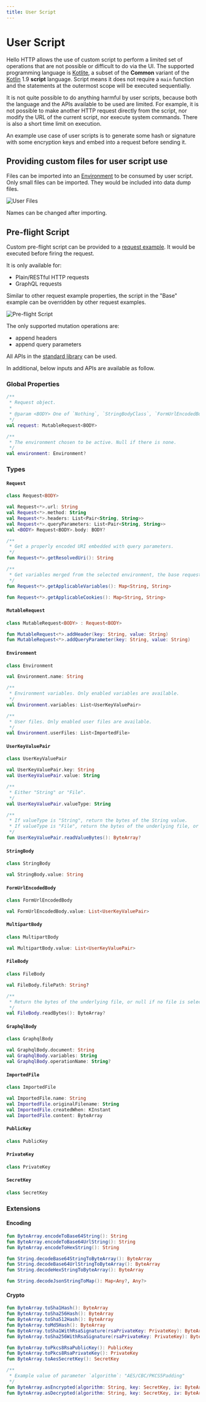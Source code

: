 ```yaml
---
title: User Script
---
```


# User Script

Hello HTTP allows the use of custom script to perform a limited set of operations that are not possible or difficult to do via the UI. The supported programming language is [Kotlite](https://sunny-chung.github.io/kotlite/#_the_kotlite_language), a subset of the **Common** variant of the [Kotlin](https://kotlinlang.org/docs/basic-syntax.html) 1.9 **script** language. Script means it does not require a `main` function and the statements at the outermost scope will be executed sequentially.

It is not quite possible to do anything harmful by user scripts, because both the language and the APIs available to be used are limited. For example, it is not possible to make another HTTP request directly from the script, nor modify the URL of the current script, nor execute system commands. There is also a short time limit on execution.

An example use case of user scripts is to generate some hash or signature with some encryption keys and embed into a request before sending it.

## Providing custom files for user script use

Files can be imported into an [Environment](environments) to be consumed by user script. Only small files can be imported. They would be included into data dump files.

![User Files](../user-files.png)

Names can be changed after importing.

## Pre-flight Script

Custom pre-flight script can be provided to a [request example](request-examples-and-payload-examples). It would be executed before firing the request.

It is only available for:
- Plain/RESTful HTTP requests
- GraphQL requests

Similar to other request example properties, the script in the "Base" example can be overridden by other request examples.

![Pre-flight Script](../pre-flight-script.png)

The only supported mutation operations are:
- append headers
- append query parameters

All APIs in the [standard library](https://sunny-chung.github.io/kotlite/#_built_in_and_standard_library_apis) can be used.

In additional, below inputs and APIs are available as follow.

### Global Properties

```kotlin
/**
 * Request object.
 * 
 * @param <BODY> One of `Nothing`, `StringBodyClass`, `FormUrlEncodedBodyClass`, `MultipartBodyClass`, `FileBodyClass`, `GraphqlBodyClass`.
 */
val request: MutableRequest<BODY>

/**
 * The environment chosen to be active. Null if there is none.
 */
val environment: Environment?
```

### Types

#### `Request`

```kotlin
class Request<BODY>

val Request<*>.url: String
val Request<*>.method: String
val Request<*>.headers: List<Pair<String, String>>
val Request<*>.queryParameters: List<Pair<String, String>>
val <BODY> Request<BODY>.body: BODY?

/**
 * Get a properly encoded URI embedded with query parameters.
 */
fun Request<*>.getResolvedUri(): String

/**
 * Get variables merged from the selected environment, the base request example and the selected request example.
 */
fun Request<*>.getApplicableVariables(): Map<String, String>

fun Request<*>.getApplicableCookies(): Map<String, String>
```

#### `MutableRequest`

```kotlin
class MutableRequest<BODY> : Request<BODY>

fun MutableRequest<*>.addHeader(key: String, value: String)
fun MutableRequest<*>.addQueryParameter(key: String, value: String)
```

#### `Environment`

```kotlin
class Environment

val Environment.name: String

/**
 * Environment variables. Only enabled variables are available.
 */
val Environment.variables: List<UserKeyValuePair>

/**
 * User files. Only enabled user files are available.
 */
val Environment.userFiles: List<ImportedFile>
```

#### `UserKeyValuePair`

```kotlin
class UserKeyValuePair

val UserKeyValuePair.key: String
val UserKeyValuePair.value: String

/**
 * Either "String" or "File".
 */
val UserKeyValuePair.valueType: String

/**
 * If valueType is "String", return the bytes of the String value.
 * If valueType is "File", return the bytes of the underlying file, or null if no file is selected. Exception would be thrown if a file is specified and cannot be read.
 */
fun UserKeyValuePair.readValueBytes(): ByteArray?
```

#### `StringBody`

```kotlin
class StringBody

val StringBody.value: String
```

#### `FormUrlEncodedBody`

```kotlin
class FormUrlEncodedBody

val FormUrlEncodedBody.value: List<UserKeyValuePair>
```

#### `MultipartBody`

```kotlin
class MultipartBody

val MultipartBody.value: List<UserKeyValuePair>
```

#### `FileBody`

```kotlin
class FileBody

val FileBody.filePath: String?

/**
 * Return the bytes of the underlying file, or null if no file is selected. Exception would be thrown if a file is specified and cannot be read.
 */
val FileBody.readBytes(): ByteArray?
```

#### `GraphqlBody`

```kotlin
class GraphqlBody

val GraphqlBody.document: String
val GraphqlBody.variables: String
val GraphqlBody.operationName: String?
```

#### `ImportedFile`

```kotlin
class ImportedFile

val ImportedFile.name: String
val ImportedFile.originalFilename: String
val ImportedFile.createdWhen: KInstant
val ImportedFile.content: ByteArray
```

#### `PublicKey`

```kotlin
class PublicKey
```

#### `PrivateKey`

```kotlin
class PrivateKey
```

#### `SecretKey`

```kotlin
class SecretKey
```

### Extensions

#### Encoding

````kotlin
fun ByteArray.encodeToBase64String(): String
fun ByteArray.encodeToBase64UrlString(): String
fun ByteArray.encodeToHexString(): String

fun String.decodeBase64StringToByteArray(): ByteArray
fun String.decodeBase64UrlStringToByteArray(): ByteArray
fun String.decodeHexStringToByteArray(): ByteArray

fun String.decodeJsonStringToMap(): Map<Any?, Any?>
````

#### Crypto

````kotlin
fun ByteArray.toSha1Hash(): ByteArray
fun ByteArray.toSha256Hash(): ByteArray
fun ByteArray.toSha512Hash(): ByteArray
fun ByteArray.toMd5Hash(): ByteArray
fun ByteArray.toSha1WithRsaSignature(rsaPrivateKey: PrivateKey): ByteArray
fun ByteArray.toSha256WithRsaSignature(rsaPrivateKey: PrivateKey): ByteArray

fun ByteArray.toPkcs8RsaPublicKey(): PublicKey
fun ByteArray.toPkcs8RsaPrivateKey(): PrivateKey
fun ByteArray.toAesSecretKey(): SecretKey

/**
 * Example value of parameter `algorithm`: "AES/CBC/PKCS5Padding"
 */
fun ByteArray.asEncrypted(algorithm: String, key: SecretKey, iv: ByteArray? = null): ByteArray
fun ByteArray.asDecrypted(algorithm: String, key: SecretKey, iv: ByteArray? = null): ByteArray
````
